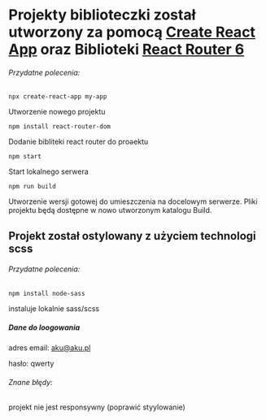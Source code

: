 # Projekty biblioteczki został utworzony za pomocą [Create React App](https://create-react-app.dev/) oraz Biblioteki [React Router 6](https://reactrouter.com/en/main)



###### Przydatne polecenia:

`` npx create-react-app my-app ``

Utworzenie nowego projektu

`` npm install react-router-dom `` 

Dodanie bibliteki react router do proəektu

`` npm start `` 

Start lokalnego serwera 

`` npm run build ``

Utworzenie wersji gotowej do umieszczenia na docelowym serwerze. Pliki projektu będą dostępne w nowo utworzonym katalogu Build.

## Projekt został ostylowany z użyciem technologi scss

###### Przydatne polecenia:

`` npm install node-sass ``

instaluje lokalnie sass/scss

##### Dane do loogowania

adres email: aku@aku.pl

hasło: qwerty

###### Znane błędy:

projekt nie jest responsywny (poprawić styylowanie)


